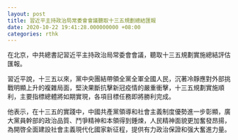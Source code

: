 ```yaml
---
layout: post
title: 習近平主持政治局常委會會議聽取十三五規劃總結匯報
date: 2020-10-22 19:41:28.000000000 +08:00
categories: rthk
---
```


在北京，中共總書記習近平主持政治局常委會會議，聽取十三五規劃實施總結評估匯報。

習近平說，十三五以來，黨中央團結帶領全黨全軍全國人民，沉著冷靜應對外部挑戰明顯上升的複雜局面，堅決果斷抗擊新冠疫情的嚴重衝擊，十三五規劃實施順利，主要指標總體將如期實現，各項目標任務即將勝利完成。

他表示，在十三五的實踐中，中國共產黨領導和社會主義制度優勢進一步彰顯，廣大黨員幹部的政治品質、鬥爭精神和本領得到錘煉，人民精神面貌更加奮發昂揚，為開啓全面建設社會主義現代化國家新征程，提供有力政治保證和强大奮進力量。
